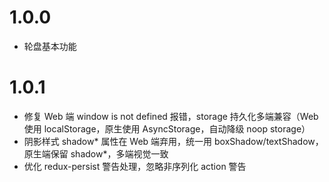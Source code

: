 # 1.0.0

- 轮盘基本功能

# 1.0.1

- 修复 Web 端 window is not defined 报错，storage 持久化多端兼容（Web 使用 localStorage，原生使用 AsyncStorage，自动降级 noop storage）
- 阴影样式 shadow* 属性在 Web 端弃用，统一用 boxShadow/textShadow，原生端保留 shadow*，多端视觉一致
- 优化 redux-persist 警告处理，忽略非序列化 action 警告
